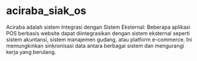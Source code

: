 # aciraba_siak_os
Aciraba adalah sistem Integrasi dengan Sistem Eksternal: Beberapa aplikasi POS berbasis website dapat diintegrasikan dengan sistem eksternal seperti sistem akuntansi, sistem manajemen gudang, atau platform e-commerce. Ini memungkinkan sinkronisasi data antara berbagai sistem dan mengurangi kerja yang berulang.
